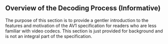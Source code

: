 ## Overview of the Decoding Process (Informative)

The purpose of this section is to provide a gentler introduction to the
features and motivation of the AV1 specification for readers who are less
familiar with video codecs. This section is just provided for background and
is not an integral part of the specification.
